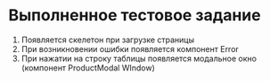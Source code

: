 # Выполненное тестовое задание

1. Появляется скелетон при загрузке страницы
2. При возникновении ошибки появляется компонент Error
3. При нажатии на строку таблицы появляется модальное окно (компонент ProductModal WIndow)
